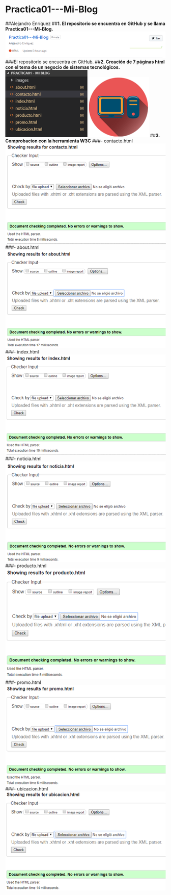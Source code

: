 # Practica01---Mi-Blog
##Alejandro Enríquez
##**1. El repositorio se encuentra en GitHub y se llama Practica01---Mi-Blog.** 
![](images/i1.png)
###El repositorio se encuentra en GitHub.
##**2. Creación de 7 páginas html con el tema de un negocio de sistemas tecnológicos.**
![](images/i2.png)
![](images/i3.png)
##**3.	Comprobacion con la herramienta W3C**
###- contacto.html
![](images/i4.png)
###- about.html
![](images/i5.png)
###- index.html
![](images/i6.png)
###- noticia.html
![](images/i7.png)
###- producto.html
![](images/i8.png)
###- promo.html
![](images/i9.png)
###- ubicacion.html
![](images/i10.png)


